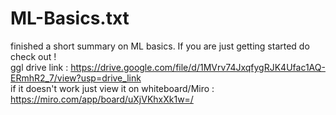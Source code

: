# ML-Basics.txt
 finished a short summary on ML basics. If you are just getting started do check out ! 
 <br>
 ggl drive link : https://drive.google.com/file/d/1MVrv74JxqfygRJK4Ufac1AQ-ERmhR2_7/view?usp=drive_link <br>
 if it doesn't work just view it on whiteboard/Miro : https://miro.com/app/board/uXjVKhxXk1w=/ 

